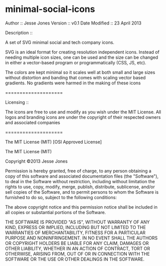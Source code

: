 minimal-social-icons
====================

Author          ::  Jesse Jones
Version         ::  v0.1
Date Modified   ::  23 April 2013

Description     ::

A set of SVG minimal social and tech company icons.

SVG is an ideal format for creating resolution independent icons. Instead of needing multiple icon sizes, one can be used and the size can be changed in either a vector-based program or programmatically (CSS, JS, etc).

The colors are kept minimal so it scales well at both small and large sizes without distortion and banding that comes with scaling vector based gradients. No gradients were harmed in the making of these icons

====================

Licensing       ::
 
The icons are free to use and modify as you wish under the MIT License.
All logos and branding icons are under the copyright of their respected owners and associated companies

====================

The MIT License (MIT)
[OSI Approved License]

The MIT License (MIT)

Copyright ©2013 Jesse Jones

Permission is hereby granted, free of charge, to any person obtaining a copy
of this software and associated documentation files (the "Software"), to deal
in the Software without restriction, including without limitation the rights
to use, copy, modify, merge, publish, distribute, sublicense, and/or sell
copies of the Software, and to permit persons to whom the Software is
furnished to do so, subject to the following conditions:

The above copyright notice and this permission notice shall be included in
all copies or substantial portions of the Software.

THE SOFTWARE IS PROVIDED "AS IS", WITHOUT WARRANTY OF ANY KIND, EXPRESS OR
IMPLIED, INCLUDING BUT NOT LIMITED TO THE WARRANTIES OF MERCHANTABILITY,
FITNESS FOR A PARTICULAR PURPOSE AND NONINFRINGEMENT. IN NO EVENT SHALL THE
AUTHORS OR COPYRIGHT HOLDERS BE LIABLE FOR ANY CLAIM, DAMAGES OR OTHER
LIABILITY, WHETHER IN AN ACTION OF CONTRACT, TORT OR OTHERWISE, ARISING FROM,
OUT OF OR IN CONNECTION WITH THE SOFTWARE OR THE USE OR OTHER DEALINGS IN
THE SOFTWARE.




